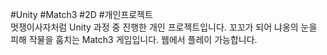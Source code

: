 #Unity #Match3 #2D #개인프로젝트<br>
멋쟁이사자처럼 Unity 과정 중 진행한 개인 프로젝트입니다.
꼬꼬가 되어 냐옹의 눈을 피해 작물을 훔치는 Match3 게임입니다.
웹에서 플레이 가능합니다.